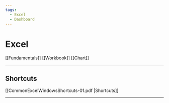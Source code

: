 ```yaml
---
tags:
  - Excel
  - Dashboard
---
```


# Excel

[[Fundamentals]]
[[Workbook]]
[[Chart]]

---

## Shortcuts

[[CommonExcelWindowsShortcuts-01.pdf |Shortcuts]]

---
